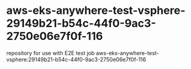 # aws-eks-anywhere-test-vsphere-29149b21-b54c-44f0-9ac3-2750e06e7f0f-116
repository for use with E2E test job aws-eks-anywhere-test-vsphere:29149b21-b54c-44f0-9ac3-2750e06e7f0f-116
